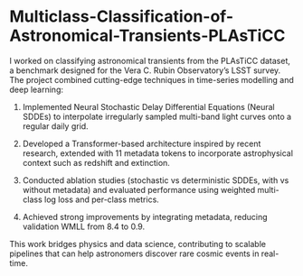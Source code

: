 # Multiclass-Classification-of-Astronomical-Transients-PLAsTiCC

I worked on classifying astronomical transients from the PLAsTiCC dataset, a benchmark designed for the Vera C. Rubin Observatory’s LSST survey. The project combined cutting-edge techniques in time-series modelling and deep learning:

1. Implemented Neural Stochastic Delay Differential Equations (Neural SDDEs) to interpolate irregularly sampled multi-band light curves onto a regular daily grid.

2. Developed a Transformer-based architecture inspired by recent research, extended with 11 metadata tokens to incorporate astrophysical context such as redshift and extinction.

3. Conducted ablation studies (stochastic vs deterministic SDDEs, with vs without metadata) and evaluated performance using weighted multi-class log loss and per-class metrics.

4. Achieved strong improvements by integrating metadata, reducing validation WMLL from 8.4 to 0.9.

This work bridges physics and data science, contributing to scalable pipelines that can help astronomers discover rare cosmic events in real-time.
